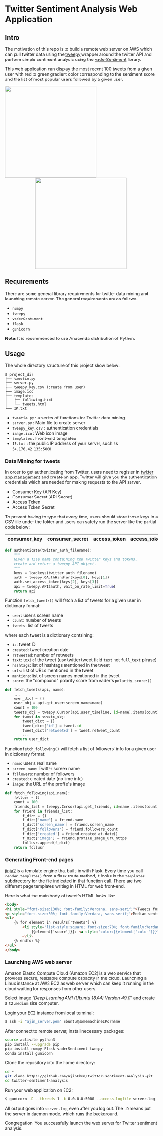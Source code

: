 # Twitter Sentiment Analysis Web Application

## Intro

The motivation of this repo is to build a remote web server on AWS which can pull twitter data using the [tweepy](http://www.tweepy.org/) wrapper around the twitter API and perform simple sentiment analysis using the [vaderSentiment](https://github.com/cjhutto/vaderSentiment) library. 

This web application can display the most recent 100 tweets from a given user with red to green gradient color corresponding to the sentiment score and the list of most popular users followed by a given user.

<img src="images/ex1.png" height="300"> <img src="images/ex2.png" height="300" style="padding-left:100px">

## Requirements

There are some general library requirements for twitter data mining and launching remote server. The general requirements are as follows.  

* `numpy`
* `tweepy`
* `vaderSentiment`
* `flask`
* `gunicorn`

**Note**: It is recommended to use Anaconda distribution of Python.

## Usage

The whole directory structure of this project show below:

```
$ project_dir
├── tweetie.py
├── server.py
├── tweepy_key.csv (create from user)
├── image.ico
├── templates
│   ├── following.html
│   └── tweets.html
└── IP.txt
```

* `tweetie.py` : a series of functions for Twitter data mining
* `server.py` : Main file to create server
* `tweepy_key.csv` : authentication credentials
* `image.ico` : Web icon image
* `templates` : Front-end templates
* `IP.txt` : the public IP address of your server, such as `54.176.42.135:5000`



### Data Mining for tweets

In order to get authenticating from Twitter, users need to register in [twitter app management](https://apps.twitter.com/) and create an app. Twitter will give you the authentication credentials which are needed for making requests to the API server. 

* Consumer Key (API Key)
* Consumer Secret (API Secret)
* Access Token
* Access Token Secret	

To prevent having to type that every time, users should store those keys in a CSV file under the folder and users can safety run the server like the partial code below:

| consumer_key | consumer_secret | access_token | access_token_secret |
| ------------ | --------------- | ------------ | ------------------- |

```python
def authenticate(twitter_auth_filename):
    """
    Given a file name containing the Twitter keys and tokens,
    create and return a tweepy API object.
    """
    keys = loadkeys(twitter_auth_filename)
    auth = tweepy.OAuthHandler(keys[0], keys[1])
    auth.set_access_token(keys[2], keys[3])
    api = tweepy.API(auth, wait_on_rate_limit=True)
    return api
```



Function `fetch_tweets()` will fetch a list of tweets for a given user in dictionary format:

* `user`: user's screen name
* `count`: number of tweets
* `tweets`: list of tweets

where each tweet is a dictionary containing:

* `id`: tweet ID
* `created`: tweet creation date
* `retweeted`: number of retweets
* `text`: text of the tweet (use twitter tweet field `text` not `full_text` please)
* `hashtags`: list of hashtags mentioned in the tweet
* `urls`: list of URLs mentioned in the tweet
* `mentions`: list of screen names mentioned in the tweet
* `score`: the "compound" polarity score from vader's `polarity_scores()`

```python
def fetch_tweets(api, name):
    ...
    user_dict = {}
    user_obj = api.get_user(screen_name=name)
    count = 100
    tweets_obj = tweepy.Cursor(api.user_timeline, id=name).items(count)
    for tweet in tweets_obj:
        tweet_dict = {}
        tweet_dict['id'] = tweet.id
        tweet_dict['retweeted'] = tweet.retweet_count
        ...
    return user_dict
```



Function`fetch_following()` will fetch a list of followers' info for a given user in dictionary format:

* `name`: user's real name
* `screen_name`: Twitter screen name
* `followers`: number of followers
* `created`: created date (no time info)
* `image`: the URL of the profile's image

```python
def fetch_following(api,name):
    follusr = []
    count = 100
    friends_list = tweepy.Cursor(api.get_friends, id=name).items(count)
    for friend in friends_list:
        f_dict = {}
        f_dict['name'] = friend.name
        f_dict['screen_name'] = friend.screen_name
        f_dict['followers'] = friend.followers_count
        f_dict['created'] = friend.created_at.date()
        f_dict['image'] = friend.profile_image_url_https
        follusr.append(f_dict)
    return follusr
```



### Generating Front-end pages

[jinja2](http://jinja.pocoo.org/docs/2.9/) is a template engine that built-in with Flask. Every time you call `render_template()` from a flask route method, it looks in the `templates` subdirectory for the file indicated in that function call. There are two different page templates writing in HTML for web front-end. 

Here is what the main body of tweet's HTML looks like:

```html
<body>
<h1 style="font-size:130%; font-family:Verdana, sans-serif;">Tweets for {{results['user']}}</h1>
<p style="font-size:80%; font-family:Verdana, sans-serif;">Median sentiment score: {{results['medi_score']}} (-1.0 negative to 1.0 positive)
<ul>
    {% for element in results['tweets'] %}
        <li style="list-style:square; font-size:70%; font-family:Verdana, sans-serif; color:{{element['color']}}">
            {{element['score']}}: <a style="color:{{element['color']}}" href="https://twitter.com/{{results['user']}}/status/{{element['id']}}">{{element['text']}}</a>
        </li>
    {% endfor %}
</ul>
</body>
```



### Launching AWS web server

Amazon Elastic Compute Cloud (Amazon EC2) is a web service that provides secure, resizable compute capacity in the cloud. Launching a Linux instance at AWS EC2 as web server which can keep it running in the cloud waiting for responses from other users. 

Select image  "*Deep Learning AMI (Ubuntu 18.04) Version 49.0*" and create a `t2.medium` size computer.

Login your EC2 instance from local terminal:

```bash
$ ssh -i "ajin_server.pem" ubuntu@somemachineIPorname
```

After connect to remote server, install necessary packages:

```bash
source activate python3
pip install --upgrade pip
pip install numpy Flask vaderSentiment tweepy
conda install gunicorn
```

Clone the repository into the home directory:

```bash
cd ~
git clone https://github.com/ajinChen/twitter-sentiment-analysis.git
cd twitter-sentiment-analysis
```

Run your web application on EC2:

```bash
$ gunicorn -D --threads 1 -b 0.0.0.0:5000 --access-logfile server.log --timeout 60 server:app tweepy_key.csv
```

All output goes into `server.log`, even after you log out. The `-D` means put the server in daemon mode, which runs the background.

Congregation! You successfully launch the web server for Twitter sentiment analysis.
